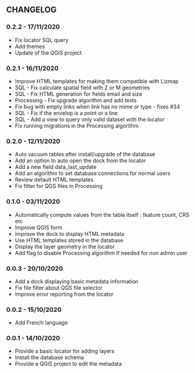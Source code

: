 ## CHANGELOG

### 0.2.2 - 17/11/2020

* Fix locator SQL query
* Add themes
* Update of the QGIS project

### 0.2.1 - 16/11/2020

* Improve HTML templates for making them compatible with Lizmap
* SQL - Fix calculate spatial field with Z or M geometries
* SQL - Fix HTML generation for fields email and size
* Processing - Fix upgrade algorithm and add tests
* Fix bug with empty links when link has no mime or type - fixes #34
* SQL - Fix if the envelop is a point or a line
* SQL - Add a view to query only valid dataset with the locator
* Fix running migrations in the Processing algorithm

### 0.2.0 - 12/11/2020

* Auto vacuum tables after install/upgrade of the database
* Add an option to auto open the dock from the locator
* Add a new field data_last_update
* Add an algorithm to set database connections for normal users
* Review default HTML templates
* Fix filter for QGS files in Processing

### 0.1.0 - 03/11/2020

* Automatically compute values from the table itself : feature count, CRS etc
* Improve QGIS form
* Improve the dock to display HTML metadata
* Use HTML templates stored in the database
* Display the layer geometry in the locator
* Add flag to disable Processing algorithm if needed for non admin user

### 0.0.3 - 20/10/2020

* Add a dock displaying basic metadata information
* Fix file filter about QGS file selector
* Improve error reporting from the locator

### 0.0.2 - 15/10/2020

* Add French language

### 0.0.1 - 14/10/2020

* Provide a basic locator for adding layers
* Install the database schema
* Provide a QGIS project to edit the metadata

###
